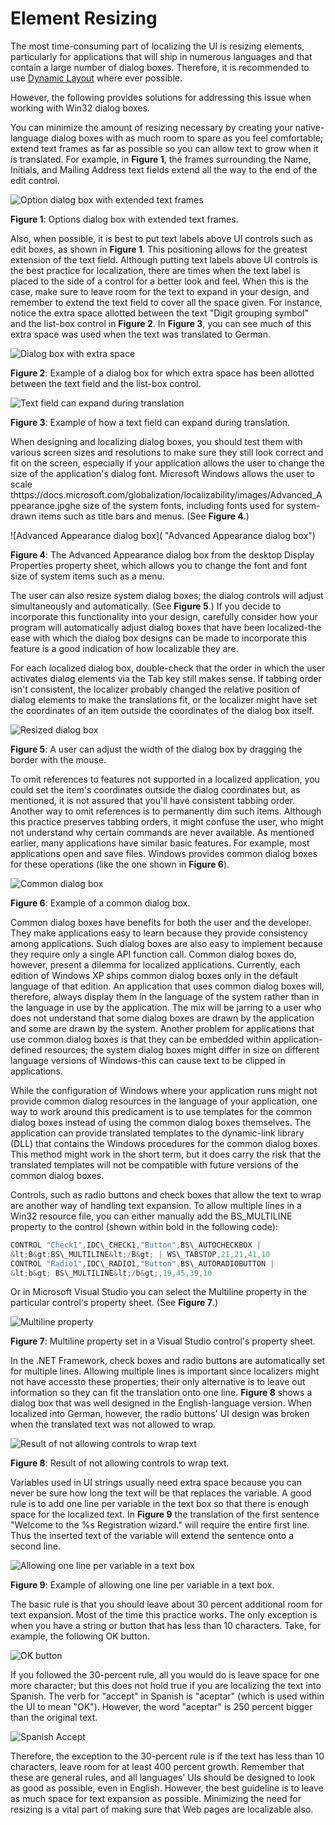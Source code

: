 

# Element Resizing

The most time-consuming part of localizing the UI is resizing elements, particularly for applications that will ship in numerous languages and that contain a large number of dialog boxes. Therefore, it is recommended to use [Dynamic Layout](/previous-versions/bb514519(v=vs.110)) where ever possible.

However, the following provides solutions for addressing this issue when working with Win32 dialog boxes.

You can minimize the amount of resizing necessary by creating your native-language dialog boxes with as much room to spare as you feel comfortable; extend text frames as far as possible so you can allow text to grow when it is translated. For example, in **Figure 1**, the frames surrounding the Name, Initials, and Mailing Address text fields extend all the way to the end of the edit control.

![Option dialog box with extended text frames](/media/hubs/globalization/IC60243.jpg "Option dialog box with extended text frames") 

**Figure 1**: Options dialog box with extended text frames.

Also, when possible, it is best to put text labels above UI controls such as edit boxes, as shown in **Figure 1**. This positioning allows for the greatest extension of the text field. Although putting text labels above UI controls is the best practice for localization, there are times when the text label is placed to the side of a control for a better look and feel. When this is the case, make sure to leave room for the text to expand in your design, and remember to extend the text field to cover all the space given. For instance, notice the extra space allotted between the text "Digit grouping symbol" and the list-box control in **Figure 2**. In **Figure&nbsp;3**, you can see much of this extra space was used when the text was translated to German.

![Dialog box with extra space](https://docs.microsoft.com/globalization/localizability/images/Extra_space_en.jpg "Dialog box with extra space") 

**Figure 2**: Example of a dialog box for which extra space has been allotted between the text field and the list-box control.

![Text field can expand during translation](https://docs.microsoft.com/globalization/localizability/images/Extra_space_de.jpg "Text field can expand during translation") 

**Figure 3**: Example of how a text field can expand during translation.

When designing and localizing dialog boxes, you should test them with various screen sizes and resolutions to make sure they still look correct and fit on the screen, especially if your application allows the user to change the size of the application's dialog font. Microsoft Windows allows the user to scale thttps://docs.microsoft.com/globalization/localizability/images/Advanced_Appearance.jpghe size of the system fonts, including fonts used for system-drawn items such as title bars and menus. (See **Figure 4**.)

![Advanced Appearance dialog box]( "Advanced Appearance dialog box") 

**Figure 4**: The Advanced Appearance dialog box from the desktop Display Properties property sheet, which allows you to change the font and font size of system items such as a menu.

The user can also resize system dialog boxes; the dialog controls will adjust simultaneously and automatically. (See **Figure 5**.) If you decide to incorporate this functionality into your design, carefully consider how your program will automatically adjust dialog boxes that have been localized-the ease with which the dialog box designs can be made to incorporate this feature is a good indication of how localizable they are.

For each localized dialog box, double-check that the order in which the user activates dialog elements via the Tab key still makes sense. If tabbing order isn't consistent, the localizer probably changed the relative position of dialog elements to make the translations fit, or the localizer might have set the coordinates of an item outside the coordinates of the dialog box itself.

![Resized dialog box](https://docs.microsoft.com/globalization/localizability/images/Resize_Dialog_Box.jpg "Resized dialog box") 

**Figure 5**: A user can adjust the width of the dialog box by dragging the border with the mouse.

To omit references to features not supported in a localized application, you could set the item's coordinates outside the dialog coordinates but, as mentioned, it is not assured that you'll have consistent tabbing order. Another way to omit references is to permanently dim such items. Although this practice preserves tabbing orders, it might confuse the user, who might not understand why certain commands are never available. As mentioned earlier, many applications have similar basic features. For example, most applications open and save files. Windows provides common dialog boxes for these operations (like the one shown in **Figure 6**).

![Common dialog box](https://docs.microsoft.com/globalization/localizability/images/Common_Dialog_Box.jpg "Common dialog box") 

**Figure 6**: Example of a common dialog box.

Common dialog boxes have benefits for both the user and the developer. They make applications easy to learn because they provide consistency among applications. Such dialog boxes are also easy to implement because they require only a single API function call. Common dialog boxes do, however, present a dilemma for localized applications. Currently, each edition of Windows XP ships common dialog boxes only in the default language of that edition. An application that uses common dialog boxes will, therefore, always display them in the language of the system rather than in the language in use by the application. The mix will be jarring to a user who does not understand that some dialog boxes are drawn by the application and some are drawn by the system. Another problem for applications that use common dialog boxes is that they can be embedded within application-defined resources; the system dialog boxes might differ in size on different language versions of Windows-this can cause text to be clipped in applications.

While the configuration of Windows where your application runs might not provide common dialog resources in the language of your application, one way to work around this predicament is to use templates for the common dialog boxes instead of using the common dialog boxes themselves. The application can provide translated templates to the dynamic-link library (DLL) that contains the Windows procedures for the common dialog boxes. This method might work in the short term, but it does carry the risk that the translated templates will not be compatible with future versions of the common dialog boxes.

Controls, such as radio buttons and check boxes that allow the text to wrap are another way of handling text expansion. To allow multiple lines in a Win32 resource file, you can either manually add the BS\_MULTILINE property to the control (shown within bold in the following code):

```C++
CONTROL "Check1",IDC\_CHECK1,"Button",BS\_AUTOCHECKBOX |
&lt;B&gt;BS\_MULTILINE&lt;/B&gt; | WS\_TABSTOP,21,21,41,10
CONTROL "Radio1",IDC\_RADIO1,"Button",BS\_AUTORADIOBUTTON |
&lt;b&gt; BS\_MULTILINE&lt;/b&gt;,19,45,39,10
```
Or in Microsoft Visual Studio you can select the Multiline property in the particular control's property sheet. (See **Figure 7**.)

![Multiline property](https://docs.microsoft.com/globalization/localizability/images/Multiline_Property.jpg "Multiline property") 

**Figure 7**: Multiline property set in a Visual Studio control's property sheet.

In the .NET Framework, check boxes and radio buttons are automatically set for multiple lines. Allowing multiple lines is important since localizers might not have accessto these properties; their only alternative is to leave out information so they can fit the translation onto one line. **Figure 8** shows a dialog box that was well designed in the English-language version. When localized into German, however, the radio buttons' UI design was broken when the translated text was not allowed to wrap.

![Result of not allowing controls to wrap text](https://docs.microsoft.com/globalization/localizability/images/No_wrap.jpg "Result of not allowing controls to wrap text") 

**Figure 8**: Result of not allowing controls to wrap text.

Variables used in UI strings usually need extra space because you can never be sure how long the text will be that replaces the variable. A good rule is to add one line per variable in the text box so that there is enough space for the localized text. In **Figure 9** the translation of the first sentence "Welcome to the %s Registration wizard." will require the entire first line. Thus the inserted text of the variable will extend the sentence onto a second line.

![Allowing one line per variable in a text box](https://docs.microsoft.com/globalization/localizability/images/One_Line_Text_Box.jpg "Allowing one line per variable in a text box") 

**Figure 9**: Example of allowing one line per variable in a text box.

The basic rule is that you should leave about 30 percent additional room for text expansion. Most of the time this practice works. The only exception is when you have a string or button that has less than 10 characters. Take, for example, the following OK button.

![OK button](https://docs.microsoft.com/globalization/localizability/images/OK_Button_en.jpg "OK button") 

If you followed the 30-percent rule, all you would do is leave space for one more character; but this does not hold true if you are localizing the text into Spanish. The verb for "accept" in Spanish is "aceptar" (which is used within the UI to mean "OK"). However, the word "aceptar" is 250 percent bigger than the original text.

![Spanish Accept](https://docs.microsoft.com/globalization/localizability/images/OK_Button_es.jpg "Spanish Accept") 

Therefore, the exception to the 30-percent rule is if the text has less than 10 characters, leave room for at least 400 percent growth. Remember that these are general rules, and all languages' UIs should be designed to look as good as possible, even in English. However, the best guideline is to leave as much space for text expansion as possible. Minimizing the need for resizing is a vital part of making sure that Web pages are localizable also.
